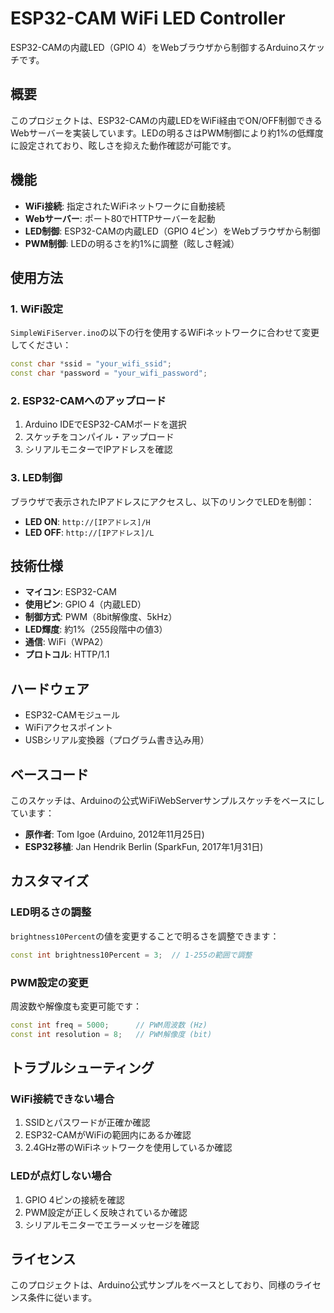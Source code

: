 # ESP32-CAM WiFi LED Controller

ESP32-CAMの内蔵LED（GPIO 4）をWebブラウザから制御するArduinoスケッチです。

## 概要

このプロジェクトは、ESP32-CAMの内蔵LEDをWiFi経由でON/OFF制御できるWebサーバーを実装しています。LEDの明るさはPWM制御により約1%の低輝度に設定されており、眩しさを抑えた動作確認が可能です。

## 機能

- **WiFi接続**: 指定されたWiFiネットワークに自動接続
- **Webサーバー**: ポート80でHTTPサーバーを起動
- **LED制御**: ESP32-CAMの内蔵LED（GPIO 4ピン）をWebブラウザから制御
- **PWM制御**: LEDの明るさを約1%に調整（眩しさ軽減）

## 使用方法

### 1. WiFi設定
`SimpleWiFiServer.ino`の以下の行を使用するWiFiネットワークに合わせて変更してください：

```cpp
const char *ssid = "your_wifi_ssid";
const char *password = "your_wifi_password";
```

### 2. ESP32-CAMへのアップロード
1. Arduino IDEでESP32-CAMボードを選択
2. スケッチをコンパイル・アップロード
3. シリアルモニターでIPアドレスを確認

### 3. LED制御
ブラウザで表示されたIPアドレスにアクセスし、以下のリンクでLEDを制御：

- **LED ON**: `http://[IPアドレス]/H`
- **LED OFF**: `http://[IPアドレス]/L`

## 技術仕様

- **マイコン**: ESP32-CAM
- **使用ピン**: GPIO 4（内蔵LED）
- **制御方式**: PWM（8bit解像度、5kHz）
- **LED輝度**: 約1%（255段階中の値3）
- **通信**: WiFi（WPA2）
- **プロトコル**: HTTP/1.1

## ハードウェア

- ESP32-CAMモジュール
- WiFiアクセスポイント
- USBシリアル変換器（プログラム書き込み用）

## ベースコード

このスケッチは、Arduinoの公式WiFiWebServerサンプルスケッチをベースにしています：
- **原作者**: Tom Igoe (Arduino, 2012年11月25日)
- **ESP32移植**: Jan Hendrik Berlin (SparkFun, 2017年1月31日)

## カスタマイズ

### LED明るさの調整
`brightness10Percent`の値を変更することで明るさを調整できます：

```cpp
const int brightness10Percent = 3;  // 1-255の範囲で調整
```

### PWM設定の変更
周波数や解像度も変更可能です：

```cpp
const int freq = 5000;      // PWM周波数 (Hz)
const int resolution = 8;   // PWM解像度 (bit)
```

## トラブルシューティング

### WiFi接続できない場合
1. SSIDとパスワードが正確か確認
2. ESP32-CAMがWiFiの範囲内にあるか確認
3. 2.4GHz帯のWiFiネットワークを使用しているか確認

### LEDが点灯しない場合
1. GPIO 4ピンの接続を確認
2. PWM設定が正しく反映されているか確認
3. シリアルモニターでエラーメッセージを確認

## ライセンス

このプロジェクトは、Arduino公式サンプルをベースとしており、同様のライセンス条件に従います。